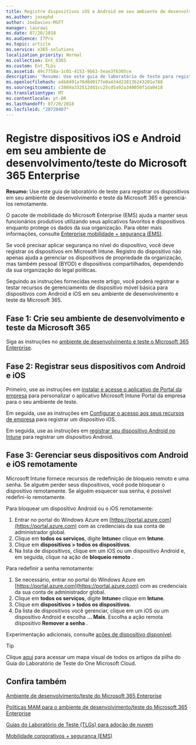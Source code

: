 ```yaml
---
title: Registre dispositivos iOS e Android em seu ambiente de desenvolvimento/teste do Microsoft 365 Enterprise
ms.author: josephd
author: JoeDavies-MSFT
manager: laurawi
ms.date: 07/20/2018
ms.audience: ITPro
ms.topic: article
ms.service: o365-solutions
localization_priority: Normal
ms.collection: Ent_O365
ms.custom: Ent_TLGs
ms.assetid: 49c7758a-1c01-4153-9b63-5eae3f6305ce
description: 'Resumo: Use este guia de laboratório de teste para registrar os dispositivos em seu ambiente de desenvolvimento e teste da Microsoft 365 e gerenciá-los remotamente.'
ms.openlocfilehash: e4b8491a70d0d0177e0a434d228136243201e788
ms.sourcegitcommit: c3869a332512dd1cc25cd5a92a340050f1da0418
ms.translationtype: MT
ms.contentlocale: pt-BR
ms.lasthandoff: 07/20/2018
ms.locfileid: "20720407"
---
```

# <a name="enroll-ios-and-android-devices-in-your-microsoft-365-enterprise-devtest-environment"></a>Registre dispositivos iOS e Android em seu ambiente de desenvolvimento/teste do Microsoft 365 Enterprise

 **Resumo:** Use este guia de laboratório de teste para registrar os dispositivos em seu ambiente de desenvolvimento e teste da Microsoft 365 e gerenciá-los remotamente.
  
O pacote de mobilidade do Microsoft Enterprise (EMS) ajuda a manter seus funcionários produtivos utilizando seus aplicativos favoritos e dispositivos enquanto protege os dados da sua organização. Para obter mais informações, consulte [Enterprise mobilidade + segurança (EMS)](https://www.microsoft.com/cloud-platform/enterprise-mobility-security).
  
Se você precisar aplicar segurança no nível do dispositivo, você deve registrar os dispositivos em Microsoft Intune. Registro do dispositivo não apenas ajuda a gerenciar os dispositivos de propriedade da organização, mas também pessoal (BYOD) e dispositivos compartilhados, dependendo da sua organização do legal políticas.
  
Seguindo as instruções fornecidas neste artigo, você poderá registrar e testar recursos de gerenciamento de dispositivo móvel básica para dispositivos com Android e iOS em seu ambiente de desenvolvimento e teste da Microsoft 365.
  
## <a name="phase-1-create-your-microsoft-365-devtest-environment"></a>Fase 1: Crie seu ambiente de desenvolvimento e teste da Microsoft 365

Siga as instruções no [ambiente de desenvolvimento e teste o Microsoft 365 Enterprise](the-microsoft-365-enterprise-dev-test-environment.md).
  
## <a name="phase-2-enroll-your-ios-and-android-devices"></a>Fase 2: Registrar seus dispositivos com Android e iOS

Primeiro, use as instruções em [instalar e acesse o aplicativo de Portal da empresa](https://docs.microsoft.com/intune-user-help/install-and-sign-in-to-the-intune-company-portal-app-ios) para personalizar o aplicativo Microsoft Intune Portal da empresa para o seu ambiente de teste.

Em seguida, use as instruções em [Configurar o acesso aos seus recursos de empresa](https://docs.microsoft.com/intune-user-help/enroll-your-device-in-intune-ios) para registrar um dispositivo iOS.

Em seguida, use as instruções em [registrar seu dispositivo Android no Intune](https://docs.microsoft.com/intune-user-help/enroll-your-device-in-intune-android) para registrar um dispositivo Android.

## <a name="phase-3-manage-your-ios-and-android-devices-remotely"></a>Fase 3: Gerenciar seus dispositivos com Android e iOS remotamente

Microsoft Intune fornece recursos de redefinição de bloqueio remoto e uma senha. Se alguém perder seus dispositivos, você pode bloquear o dispositivo remotamente. Se alguém esquecer sua senha, é possível redefini-lo remotamente.
  
Para bloquear um dispositivo Android ou o iOS remotamente:

1. Entrar no portal do Windows Azure em [https://portal.azure.com](https://portal.azure.com) com as credenciais da sua conta de administrador global.
2. Clique em **todos os serviços**, digite **Intune**e clique em **Intune**.
3. Clique em **dispositivos > todos os dispositivos**.
4. Na lista de dispositivos, clique em um iOS ou um dispositivo Android e, em seguida, clique na ação de **bloqueio remoto** .

    
Para redefinir a senha remotamente:

1. Se necessário, entrar no portal do Windows Azure em [https://portal.azure.com](https://portal.azure.com) com as credenciais da sua conta de administrador global.
2. Clique em **todos os serviços**, digite **Intune**e clique em **Intune**.
3. Clique em **dispositivos > todos os dispositivos**.
4. Da lista de dispositivos você gerenciar, clique em um iOS ou um dispositivo Android e escolha **… Mais**. Escolha a ação remota dispositivo **Remover a senha** .

Experimentação adicionais, consulte [ações de dispositivo disponível](https://docs.microsoft.com/intune/device-management#available-device-actions).

    

> [!TIP]
> Clique [aqui](http://aka.ms/catlgstack) para acessar um mapa visual de todos os artigos da pilha do Guia do Laboratório de Teste do One Microsoft Cloud.
  
## <a name="see-also"></a>Confira também

[Ambiente de desenvolvimento/teste do Microsoft 365 Enterprise](the-microsoft-365-enterprise-dev-test-environment.md)
  
[Políticas MAM para o ambiente de desenvolvimento/teste do Microsoft 365 Enterprise](mam-policies-for-your-microsoft-365-enterprise-dev-test-environment.md)
  
[Guias do Laboratório de Teste (TLGs) para adoção de nuvem](cloud-adoption-test-lab-guides-tlgs.md)

[Mobilidade corporativos + segurança (EMS)](https://www.microsoft.com/cloud-platform/enterprise-mobility-security)


